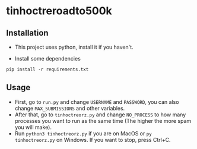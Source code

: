 # tinhoctreroadto500k

## Installation
* This project uses python, install it if you haven't. 

* Install some dependencies
```
pip install -r requirements.txt
```

## Usage
* First, go to ```run.py``` and change ```USERNAME``` and ```PASSWORD```, you can also change ```MAX_SUBMISSIONS``` and other variables.
* After that, go to ```tinhoctreorz.py``` and change ```NO_PROCESS``` to how many processes you want to run as the same time (The higher the more spam you will make).
* Run ```python3 tinhoctreorz.py``` if you are on MacOS or ```py tinhoctreorz.py``` on Windows. If you want to stop, press Ctrl+C.